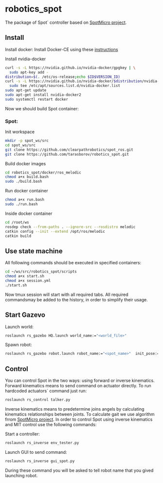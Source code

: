 # robotics_spot
The package of Spot` controller based on [SpotMicro project](https://github.com/OpenQuadruped/spot_mini_mini).


## Install
Install docker:
Install Docker-CE using these [instructions](https://docs.docker.com/engine/install/ubuntu/)

Install nvidia-docker 
```bash
curl -s -L https://nvidia.github.io/nvidia-docker/gpgkey | \
  sudo apt-key add -
distribution=$(. /etc/os-release;echo $ID$VERSION_ID)
curl -s -L https://nvidia.github.io/nvidia-docker/$distribution/nvidia-docker.list | \
  sudo tee /etc/apt/sources.list.d/nvidia-docker.list
sudo apt-get update
sudo apt-get install nvidia-docker2
sudo systemctl restart docker
```

Now we should build Spot container:

### Spot:

Init workspace

```bash
mkdir -p spot_ws/src
cd spot_ws/src
git clone https://github.com/clearpathrobotics/spot_ros.git
git clone https://github.com/tarasborov/robotics_spot.git
```

Build docker images

```bash
cd robotics_spot/docker/ros_melodic
chmod a+x build.bash
sudo ./build.bash 
```
Run docker container

```bash
chmod a+x run.bash
sudo ./run.bash
```

Inside docker container

```bash
cd /root/ws
rosdep check --from-paths . --ignore-src --rosdistro melodic
catkin config --init --extend /opt/ros/melodic   
catkin build
```

## Use state machine 
All following commands should be executed in specified containers:

```bash
cd ~/ws/src/robotics_spot/scripts
chmod a+x start.sh
chmod a+x session.yml
./start.sh
```
Now tmux session will start with all required tabs. All required commandsmay be added to the history, in order to simplify their usage.

## Start Gazevo
Launch world:
```bash
roslaunch rs_gazebo HQ.launch world_name:="<world_file>"
```
Spawn robot:
```bash
roslaunch rs_gazebo robot.launch robot_name:="<spot_name>"  init_pose:="-x 0.0 -y 0.0 -z 0.0"
```
## Control
You can control Spot in the two ways: using forward or inverse kinematics. Forward kinematics means to send command on actuator directly. To run hardcoded actuators` command just run:
```bash
roslaunch rs_control talker.py
```
Inverse kinematics means to predetermine joins angels by calculating kinematics relationships between joints. To calculate gait we use algorithm frrom [SpotMicro project](https://github.com/OpenQuadruped/spot_mini_mini).
In order to control Spot using inverse kinematics and MIT control use the following commands: 

Start a controller:
```bash
roslaunch rs_inverse env_tester.py
```
Launch GUI to send command:
```bash
roslaunch rs_inverse gui_spot.py
```
During these command you will be asked to tell robot name that you gived launching robot. 